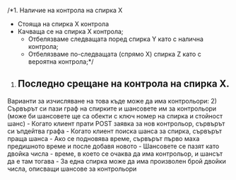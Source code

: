 ﻿/*1. Наличие на контрола на спирка X
   - Стояща на спирка X контрола
   - Качваща се на спирка X контрола;
      * Отбелязваме следващата поред спирка Y като с налична контрола;
      * Отбелязваме по-следващата (спрямо X) спирка Z като с вероятна контрола;*/
   

1. Последно срещане на контрола на спирка X.
   - 

Варианти за изчисляване на това къде може да има контрольори:
   2) Сървърът си пази граф на спирките и шансовете им за контрольори (може би шансовете ще са обекти с ключ номер на спирка и стойност шанс)
      - Когато клиент прати POST заявка за нов контрольор, сървърът си ъпдейтва графа
      - Когато клиент поиска шанса за спирка, сървърът праща шанса
      - Ако се подновява време, сървърът първо маха предишното време и после добавя новото
      - Шансовете се пазят като двойка числа - време, в което се очаква да има контрольор, и шансът да е там тогава
      - За една спирка може да има произволен брой двойки числа, описващи шансове за контрольори
